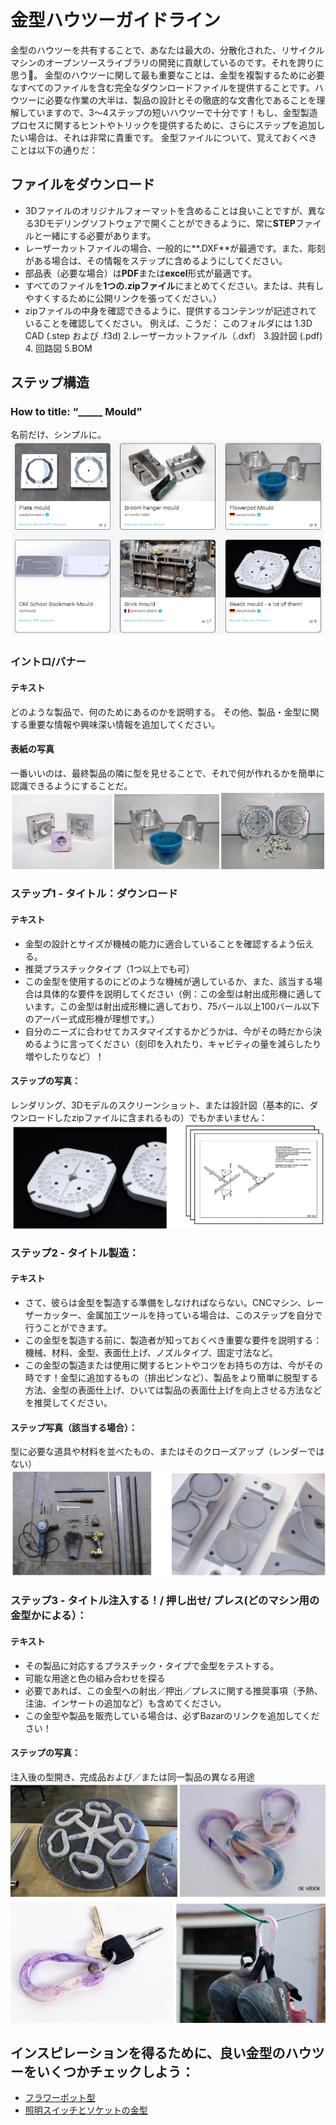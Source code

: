 # 金型ハウツーガイドライン 
金型のハウツーを共有することで、あなたは最大の、分散化された、リサイクルマシンのオープンソースライブラリの開発に貢献しているのです。それを誇りに思う🤙。 
金型のハウツーに関して最も重要なことは、金型を複製するために必要なすべてのファイルを含む完全なダウンロードファイルを提供することです。ハウツーに必要な作業の大半は、製品の設計とその徹底的な文書化であることを理解していますので、3～4ステップの短いハウツーで十分です！もし、金型製造プロセスに関するヒントやトリックを提供するために、さらにステップを追加したい場合は、それは非常に貴重です。 
金型ファイルについて、覚えておくべきことは以下の通りだ： 
## ファイルをダウンロード 
- 3Dファイルのオリジナルフォーマットを含めることは良いことですが、異なる3Dモデリングソフトウェアで開くことができるように、常に**STEP**ファイルと一緒にする必要があります。 
- レーザーカットファイルの場合、一般的に**.DXF**が最適です。また、彫刻がある場合は、その情報をステップに含めるようにしてください。 
- 部品表（必要な場合）は**PDF**または**excel**形式が最適です。 
- すべてのファイルを**1つの.zipファイル**にまとめてください。または、共有しやすくするために公開リンクを張ってください。） 
- zipファイルの中身を確認できるように、提供するコンテンツが記述されていることを確認してください。 
        例えば、こうだ： 
            このフォルダには 
                1.3D CAD (.step および .f3d) 
                2.レーザーカットファイル（.dxf） 
                3.設計図 (.pdf) 
                4. 回路図 
                5.BOM 
## ステップ構造 
### How to title: “_____ Mould”  
名前だけ、シンプルに。 
![How-to title examples](assets/guides/moulds-1.png) 
### イントロ/バナー 
#### テキスト 
どのような製品で、何のためにあるのかを説明する。 
その他、製品・金型に関する重要な情報や興味深い情報を追加してください。 
#### 表紙の写真 
一番いいのは、最終製品の隣に型を見せることで、それで何が作れるかを簡単に認識できるようにすることだ。 
![Cover image examples](assets/guides/moulds-2.png) 
### ステップ1 - タイトル：ダウンロード 
#### テキスト 
- 金型の設計とサイズが機械の能力に適合していることを確認するよう伝える。 
- 推奨プラスチックタイプ（1つ以上でも可） 
- この金型を使用するのにどのような機械が適しているか、また、該当する場合は具体的な要件を説明してください（例：この金型は射出成形機に適しています。この金型は射出成形機に適しており、75バール以上100バール以下のアーバー式成形機が理想です。） 
- 自分のニーズに合わせてカスタマイズするかどうかは、今がその時だから決めるように言ってください（刻印を入れたり、キャビティの量を減らしたり増やしたりなど）！ 
#### ステップの写真： 
レンダリング、3Dモデルのスクリーンショット、または設計図（基本的に、ダウンロードしたzipファイルに含まれるもの）でもかまいません： 
![Step Picture examples](assets/guides/moulds-3.png) 
### ステップ2 - タイトル製造： 
#### テキスト 
- さて、彼らは金型を製造する準備をしなければならない。CNCマシン、レーザーカッター、金属加工ツールを持っている場合は、このステップを自分で行うことができます。 
- この金型を製造する前に、製造者が知っておくべき重要な要件を説明する：機械、材料、金型、表面仕上げ、ノズルタイプ、固定寸法など。 
- この金型の製造または使用に関するヒントやコツをお持ちの方は、今がその時です！金型に追加するもの（排出ピンなど）、製品をより簡単に脱型する方法、金型の表面仕上げ、ひいては製品の表面仕上げを向上させる方法などを推奨してください。 
#### ステップ写真（該当する場合）： 
型に必要な道具や材料を並べたもの、またはそのクローズアップ（レンダーではない） 
![Tools and materials example images](assets/guides/moulds-4.png) 
### ステップ3 - タイトル注入する！/ 押し出せ/ プレス(どのマシン用の金型かによる）： 
#### テキスト 
- その製品に対応するプラスチック・タイプで金型をテストする。 
- 可能な用途と色の組み合わせを探る 
- 必要であれば、この金型への射出／押出／プレスに関する推奨事項（予熱、注油、インサートの追加など）も含めてください。 
- この金型や製品を販売している場合は、必ずBazarのリンクを追加してください！ 
#### ステップの写真： 
注入後の型開き、完成品および／または同一製品の異なる用途 
![Finished mould examples](assets/guides/moulds-5.png) 
## インスピレーションを得るために、良い金型のハウツーをいくつかチェックしよう： 
- [フラワーポット型](https://community.preciousplastic.com/how-to/flowerpot-mould) 
- [照明スイッチとソケットの金型](https://community.preciousplastic.com/how-to/make-a-lightswitch-and-socket) 
